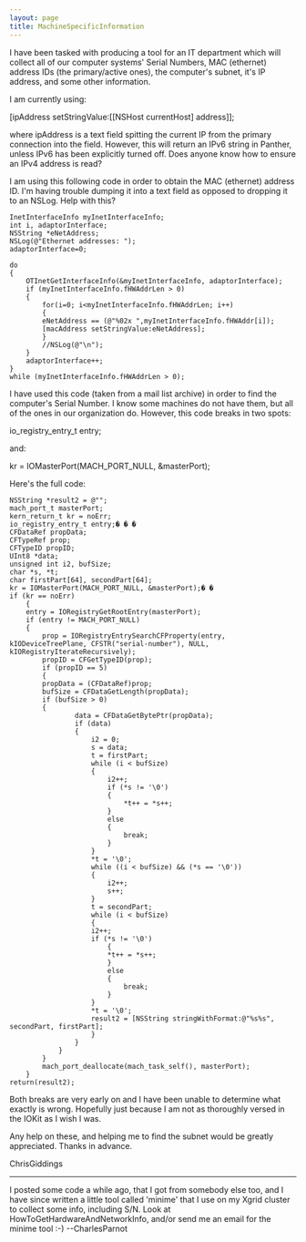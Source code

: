 ```yaml
---
layout: page
title: MachineSpecificInformation
---
```


I have been tasked with producing a tool for an IT department which will collect all of our computer systems' Serial Numbers, MAC (ethernet) address IDs (the primary/active ones), the computer's subnet, it's IP address, and some other information.

I am currently using: 

    
[ipAddress setStringValue:[[NSHost currentHost] address]]; 


where ipAddress is a text field spitting the current IP from the primary connection into the field.  However, this will return an IPv6 string in Panther, unless IPv6 has been explicitly turned off.  Does anyone know how to ensure an IPv4 address is read?

I am using this following code in order to obtain the MAC (ethernet) address ID.  I'm having trouble dumping it into a text field as opposed to dropping it to an NSLog.  Help with this?

    
    InetInterfaceInfo myInetInterfaceInfo;
    int i, adaptorInterface;
    NSString *eNetAddress;
    NSLog(@"Ethernet addresses: ");
    adaptorInterface=0;

    do
	{
	    OTInetGetInterfaceInfo(&myInetInterfaceInfo, adaptorInterface);
	    if (myInetInterfaceInfo.fHWAddrLen > 0) 
		{
		    for(i=0; i<myInetInterfaceInfo.fHWAddrLen; i++)
		    {
			eNetAddress == (@"%02x ",myInetInterfaceInfo.fHWAddr[i]);
			[macAddress setStringValue:eNetAddress];
		    }
		    //NSLog(@"\n");
		}
		adaptorInterface++;
	}
    while (myInetInterfaceInfo.fHWAddrLen > 0);


I have used this code (taken from a mail list archive) in order to find the computer's Serial Number.  I know some machines do not have them, but all of the ones in our organization do. However, this code breaks in two spots:

    
io_registry_entry_t entry;


and:

    
kr = IOMasterPort(MACH_PORT_NULL, &masterPort);


Here's the full code:

    
	NSString *result2 = @"";
	mach_port_t masterPort;
	kern_return_t kr = noErr;
	io_registry_entry_t entry;� � �
	CFDataRef propData;
	CFTypeRef prop;
	CFTypeID propID;
	UInt8 *data;
	unsigned int i2, bufSize;
	char *s, *t;
	char firstPart[64], secondPart[64];
	kr = IOMasterPort(MACH_PORT_NULL, &masterPort);� �
	if (kr == noErr)
	    {
		entry = IORegistryGetRootEntry(masterPort);
	    if (entry != MACH_PORT_NULL)
		{
		    prop = IORegistryEntrySearchCFProperty(entry, kIODeviceTreePlane, CFSTR("serial-number"), NULL, kIORegistryIterateRecursively);
		    propID = CFGetTypeID(prop);
		    if (propID == 5)
		    {
			propData = (CFDataRef)prop;
			bufSize = CFDataGetLength(propData);
			if (bufSize > 0)
			{
				    data = CFDataGetBytePtr(propData);
				    if (data)
				    {
					    i2 = 0;
					    s = data;
					    t = firstPart;
					    while (i < bufSize)
					    {
						    i2++;
						    if (*s != '\0')
						    {
							    *t++ = *s++;
						    } 
						    else 
						    {
							    break;
						    }
					    }
					    *t = '\0';
					    while ((i < bufSize) && (*s == '\0')) 
					    {
						    i2++;
						    s++;
					    }
					    t = secondPart;
					    while (i < bufSize)
					    {
						i2++;
						if (*s != '\0')
						    {
							*t++ = *s++;
						    }
						    else
						    {
							    break;
						    }
					    }
						*t = '\0';
						result2 = [NSString stringWithFormat:@"%s%s", secondPart, firstPart];
					    }
				    }
			    }
		    }
		    mach_port_deallocate(mach_task_self(), masterPort);
	    }
	return(result2);


Both breaks are very early on and I have been unable to determine what exactly is wrong.  Hopefully just because I am not as thoroughly versed in the IOKit as I wish I was.

Any help on these, and helping me to find the subnet would be greatly appreciated.  Thanks in advance.

ChrisGiddings

----

I posted some code a while ago, that I got from somebody else too, and I have since written a little tool called 'minime' that I use on my Xgrid cluster to collect some info, including S/N. Look at HowToGetHardwareAndNetworkInfo, and/or send me an email for the minime tool :-)
--CharlesParnot

